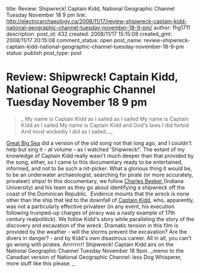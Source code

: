 title: Review: Shipwreck! Captain Kidd, National Geographic Channel Tuesday November 18 9 pm
link: http://electricarchaeology.ca/2008/11/17/review-shipwreck-captain-kidd-national-geographic-channel-tuesday-november-18-9-pm/
author: fhg1711
description: 
post_id: 432
created: 2008/11/17 15:15:08
created_gmt: 2008/11/17 20:15:08
comment_status: open
post_name: review-shipwreck-captain-kidd-national-geographic-channel-tuesday-november-18-9-pm
status: publish
post_type: post

# Review: Shipwreck! Captain Kidd, National Geographic Channel Tuesday November 18 9 pm

> _ My name is Captain Kidd as I sailed as I sailed My name is Captain Kidd as I sailed My name is Captain Kidd and God's laws I did forbid And most wickedly I did as I sailed..._

[Great Big Sea](http://www.greatbigsea.com/) did a version of the old song not that long ago, and I couldn't help but sing it - at volume - as I watched 'Shipwreck!'. The extant of my knowledge of Captain Kidd really wasn't much deeper than that provided by the song, either, so I came to this documentary ready to be entertained, informed, and not to be such a nit-picker. What a glorious thing it would be, to be an underwater archaeologist, searching for pirate (or more accurately, privateer) ships! In this documentary, we follow [Charles Beeker ](http://info.hper.indiana.edu/sb/page/normal/50.html)(Indiana University) and his team as they go about identifying a shipwreck off the coast of the Dominican Republic.  Evidence mounts that the wreck is none other than the ship that led to the downfall of [Captain Kidd](http://en.wikipedia.org/wiki/William_Kidd), who, apparently, was not a particularly effective privateer (in any event, his execution following trumped-up charges of piracy was a nasty example of 17th century realpolitick). We follow Kidd's story while paralleling the story of the discovery and excavation of the wreck. Dramatic tension in this film is provided by the weather - will the storms prevent the excavation? Are the divers in danger? - and by Kidd's own disastrous career. All in all, you can't go wrong with pirates. Arrrrrrrr! Shipwreck! Captain Kidd airs on the National Geographic Channel Tuesday November 18 9pm. _memo to the Canadian version of National Geographic Channel: less Dog Whisperer, more stuff like this please. _